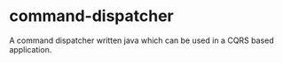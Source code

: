 # command-dispatcher
A command dispatcher written java which can be used in a CQRS based application.
